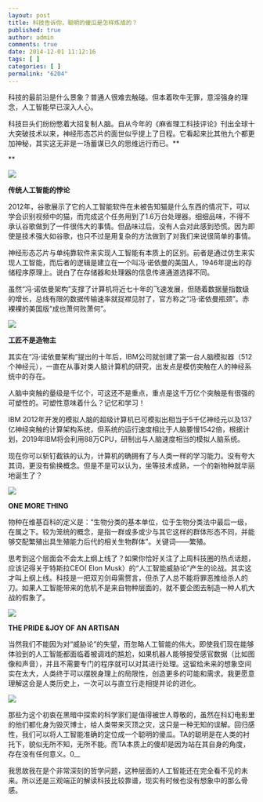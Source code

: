 ```yaml
---
layout: post
title: 科技告诉你，聪明的傻瓜是怎样炼成的？
published: true
author: admin
comments: true
date: 2014-12-01 11:12:16
tags: [ ]
categories: [ ]
permalink: "6204"
---
```

科技的最前沿是什么景象？普通人很难去触碰。但本着吹牛无罪，意淫强身的理念，人工智能早已深入人心。

科技巨头们纷纷憋着大招复制人脑。自从今年的《麻省理工科技评论》刊出全球十大突破技术以来，神经形态芯片的面世似乎提上了日程。它看起来比其他九个都更加神秘，其实这无非是一场蓄谋已久的思维远行而已。**
  
** 

![][1]

**传统人工智能的悖论**

2012年，谷歌展示了它的人工智能软件在未被告知猫是什么东西的情况下，可以学会识别视频中的猫，而完成这个任务用到了1.6万台处理器。细细品味，不得不承认谷歌做到了一件很伟大的事情。但品味过后，没有人会对此感到恐慌。因为即使是技术强大如谷歌，也只不过是用复杂的方法做到了对我们来说很简单的事情。

神经形态芯片与单纯靠软件来实现人工智能有本质上的区别。前者是通过仿生来实现人工智能，而后者的逻辑是建立在一个叫冯·诺依曼的美国人，1946年提出的存储程序原理上。说白了在存储器和处理器的信息传递通道选择不同。

虽然“冯·诺依曼架构”支撑了计算机将近七十年的飞速发展，但随着数据量指数级的增长，总线有限的数据传输速率就捉襟见肘了，官方称之“冯·诺依曼瓶颈”。赤裸裸的美国版“成也萧何败萧何”。

![][2]

**工匠不是造物主**

其实在“冯·诺依曼架构”提出的十年后，IBM公司就创建了第一台人脑模拟器（512 个神经元），一直在从事对类人脑计算机的研究，出发点是模仿突触在人的神经系统中的存在。

人脑中突触的量级是千亿个，可这还不是重点，重点是这千万亿个突触是有很强的可塑性的。可塑性意味着什么？记忆和学习！

IBM 2012年开发的模拟人脑的超级计算机已可模拟出相当于5千亿神经元以及137亿神经突触的计算架构系统，但系统的运行速度相比于人脑要慢1542倍，根据计划，2019年IBM将会利用88万CPU，研制出与人脑速度相当的模拟人脑系统。

现在你可以斩钉截铁的认为，计算机的确拥有了与人类一样的学习能力。没有夸大其词，更没有偷换概念。但是不是可以认为，坐等技术成熟，一个的新物种就华丽地诞生了？

![][3]

**ONE MORE THING**

物种在维基百科的定义是：“生物分类的基本单位，位于生物分类法中最后一级，在属之下。较为笼统的概念，是指一群或多或少与其它这样的群体形态不同，并能够交配繁殖出具生殖能力后代的相关生物群体”。关键词——繁殖。

思考到这个层面会不会太上纲上线了？如果你恰好关注了上周科技圈的热点话题，应该记得关于特斯拉CEO( Elon Musk）的“人工智能威胁论”产生的论战。其实这才叫上纲上线。科技是一把双刃剑毋需赘言，但杀了人总不能将罪恶推给杀人的刀。如果人工智能带来的危机不是来自物种层面的，就不要企图去制造一种人机大战的假象了。

![][4]

**THE PRIDE &JOY OF AN ARTISAN**

当然我们不能因为对“威胁论”的失望，而忽略人工智能的伟大。即使我们现在能够体验到的人工智能都面临着被调戏的尴尬，如果机器人能够接受感官数据（比如图像和声音），并且不需要专门的程序就可以对其进行处理。这留给未来的想象空间实在太大，人类终于可以摆脱身理上的局限性，创造更多的可能和需求。我更愿意理解这会是人类历史上，一次可以与直立行走相提并论的进化。

![][5]

那些为这个初衷在黑暗中探索的科学家们是值得被世人尊敬的，虽然在科幻电影里的他们都化身为毁灭博士，给人类带来灭顶之灾，这只是一种无知的误解。回归感性，我们可以将人工智能准确的定位成一个聪明的傻瓜。TA的聪明是在人类的衬托下，貌似无所不知，无所不能。而TA本质上的傻却是因为站在其自身的角度，存在没有任何意义。0__

我思故我在是个非常深刻的哲学问题，这种层面的人工智能还在完全看不见的未来。所以还是三观端正的解读科技比较靠谱，现实有时候也没有想象中的那么骨感。

 [1]: http://yongz.com/yz/wp-content/uploads/2014/12/84693b539e99c97f0d1358d33bc06818.jpg
 [2]: http://yongz.com/yz/wp-content/uploads/2014/12/598785de153dc1ae0731ff917ee0198b.jpg
 [3]: http://yongz.com/yz/wp-content/uploads/2014/12/6e59afaf43002da141e027e867327ad2.jpg
 [4]: http://yongz.com/yz/wp-content/uploads/2014/12/b13c3d1c07125236706605f503b560c6.jpg
 [5]: http://yongz.com/yz/wp-content/uploads/2014/12/dd723f81e75ed2c534fd2b34a18569de.jpg